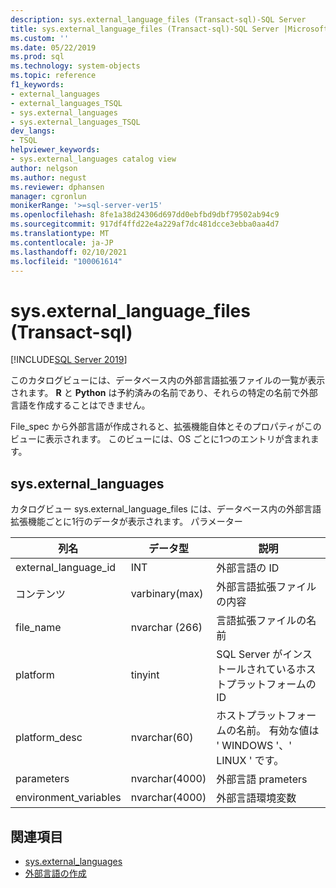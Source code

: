 ```yaml
---
description: sys.external_language_files (Transact-sql)-SQL Server
title: sys.external_language_files (Transact-sql)-SQL Server |Microsoft Docs
ms.custom: ''
ms.date: 05/22/2019
ms.prod: sql
ms.technology: system-objects
ms.topic: reference
f1_keywords:
- external_languages
- external_languages_TSQL
- sys.external_languages
- sys.external_languages_TSQL
dev_langs:
- TSQL
helpviewer_keywords:
- sys.external_languages catalog view
author: nelgson
ms.author: negust
ms.reviewer: dphansen
manager: cgronlun
monikerRange: '>=sql-server-ver15'
ms.openlocfilehash: 8fe1a38d24306d697dd0ebfbd9dbf79502ab94c9
ms.sourcegitcommit: 917df4ffd22e4a229af7dc481dcce3ebba0aa4d7
ms.translationtype: MT
ms.contentlocale: ja-JP
ms.lasthandoff: 02/10/2021
ms.locfileid: "100061614"
---
```

# <a name="sysexternal_language_files-transact-sql"></a>sys.external_language_files (Transact-sql)
[!INCLUDE[SQL Server 2019](../../includes/applies-to-version/sqlserver2019.md)]

このカタログビューには、データベース内の外部言語拡張ファイルの一覧が表示されます。 **R** と **Python** は予約済みの名前であり、それらの特定の名前で外部言語を作成することはできません。

File_spec から外部言語が作成されると、拡張機能自体とそのプロパティがこのビューに表示されます。 このビューには、OS ごとに1つのエントリが含まれます。

## <a name="sysexternal_languages"></a>sys.external_languages

カタログビュー sys.external_language_files には、データベース内の外部言語拡張機能ごとに1行のデータが表示されます。 パラメーター

|列名 |データ型 | 説明|
|------|------|------|
|external_language_id |INT | 外部言語の ID|
|コンテンツ|varbinary(max) |外部言語拡張ファイルの内容|
|file_name|nvarchar (266)|言語拡張ファイルの名前|
|platform|tinyint|SQL Server がインストールされているホストプラットフォームの ID|
|platform_desc |nvarchar(60)|ホストプラットフォームの名前。 有効な値は ' WINDOWS '、' LINUX ' です。|
|parameters|nvarchar(4000)|外部言語 prameters|
|environment_variables |nvarchar(4000)|外部言語環境変数|

## <a name="see-also"></a>関連項目  

+ [sys.external_languages](sys-external-languages-transact-sql.md)  
+ [外部言語の作成](../../t-sql/statements/create-external-language-transact-sql.md)  
